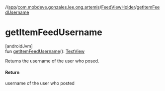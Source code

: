 //[app](../../../index.md)/[com.mobdeve.gonzales.lee.ong.artemis](../index.md)/[FeedViewHolder](index.md)/[getItemFeedUsername](get-item-feed-username.md)

# getItemFeedUsername

[androidJvm]\
fun [getItemFeedUsername](get-item-feed-username.md)(): [TextView](https://developer.android.com/reference/kotlin/android/widget/TextView.html)

Returns the username of the user who posed.

#### Return

username of the user who posted

